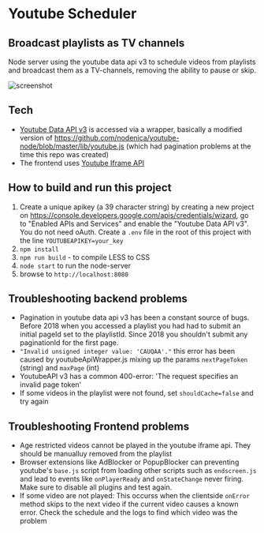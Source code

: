 # Youtube Scheduler
## Broadcast playlists as TV channels
Node server using the youtube data api v3 to schedule videos from playlists and broadcast them as a TV-channels, removing the ability to pause or skip.

![screenshot](http://i.imgur.com/220jd5k.jpg)

## Tech
* [Youtube Data API v3](https://developers.google.com/youtube/v3) is accessed via a wrapper, basically a modified version of https://github.com/nodenica/youtube-node/blob/master/lib/youtube.js (which had pagination problems at the time this repo was created)
* The frontend uses [Youtube Iframe API](https://developers.google.com/youtube/iframe_api_reference)

## How to build and run this project
1. Create a unique apikey (a 39 character string) by creating a new project on https://console.developers.google.com/apis/credentials/wizard, go to "Enabled APIs and Services" and enable the "Youtube Data API v3". You do not need oAuth. Create a `.env` file in the root of this project with the line `YOUTUBEAPIKEY=your_key`
2. `npm install`
3. `npm run build` - to compile LESS to CSS
4. `node start` to run the node-server
5. browse to `http://localhost:8080`


## Troubleshooting backend problems
* Pagination in youtube data api v3 has been a constant source of bugs. Before 2018 when you accessed a playlist you had had to submit an initial pageId set to the playlistId. Since 2018 you shouldn't submit any paginationId for the first page.
* `"Invalid unsigned integer value: 'CAUQAA'."` this error has been caused by youtubeApiWrapper.js mixing up the params `nextPageToken` (string) and `maxPage` (int)
* YoutubeAPI v3 has a common 400-error: 'The request specifies an invalid page token'
* If some videos in the playlist were not found, set `shouldCache=false` and try again

## Troubleshooting Frontend problems
* Age restricted videos cannot be played in the youtube iframe api. They should be manualluy removed from the playlist
* Browser extensions like AdBlocker or PopupBlocker can preventing youtube's `base.js` script from loading other scripts such as `endscreen.js` and lead to events like `onPlayerReady` and `onStateChange` never firing. Make sure to disable all plugins and test again.
* If some video are not played: This occurss when the clientside `onError` method skips to the next video if the current video causes a known error. Check the schedule and the logs to find which video was the problem